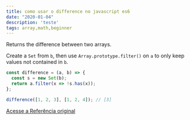 ```yaml
---
title: como usar o difference no javascript es6
date: "2020-01-04"
description: 'teste'
tags: array,math,beginner
---
```


Returns the difference between two arrays.

Create a `Set` from `b`, then use `Array.prototype.filter()` on `a` to only keep values not contained in `b`.

```js
const difference = (a, b) => {
  const s = new Set(b);
  return a.filter(x => !s.has(x));
};
```

```js
difference([1, 2, 3], [1, 2, 4]); // [3]
```


[Acesse a Referência original](http://github.com/30-seconds/)
